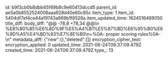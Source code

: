 id: b9f3cb0b8dbb45f69b8c9e60413dccd5
parent_id: ae5a0b8552524006aaa928d40e60c85c
item_type: 1
item_id: 5404df7ef4ce44a19743a869b1f8528a
item_updated_time: 1624516489050
title_diff: 
body_diff: "@@ -78,8 +78,34 @@\\n %E8%80%85%E6%8D%9F%E5%A4%B1%E5%87%BD%E6%95%B0%E6%9D%A5%E4%BD%93%E7%8E%B0\\n+%0A- proper scoring rules%0A- \\n"
metadata_diff: {"new":{},"deleted":[]}
encryption_cipher_text: 
encryption_applied: 0
updated_time: 2021-06-24T06:37:09.479Z
created_time: 2021-06-24T06:37:09.479Z
type_: 13